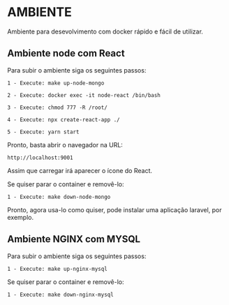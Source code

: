# AMBIENTE

Ambiente para desevolvimento com docker rápido e fácil de utilizar.

## Ambiente node com React

Para subir o ambiente siga os seguintes passos:
```
1 - Execute: make up-node-mongo
```

```
2 - Execute: docker exec -it node-react /bin/bash
```

```
3 - Execute: chmod 777 -R /root/
```

```
4 - Execute: npx create-react-app ./
```
```
5 - Execute: yarn start
```

Pronto, basta abrir o navegador na URL:
```
http://localhost:9001
```
Assim que carregar irá aparecer o ícone do React.

Se quiser parar o container e removê-lo:
```
1 - Execute: make down-node-mongo
```

Pronto, agora usa-lo como quiser, pode instalar uma aplicação laravel, por exemplo.


## Ambiente NGINX com MYSQL
Para subir o ambiente siga os seguintes passos:
```
1 - Execute: make up-nginx-mysql
```

Se quiser parar o container e removê-lo:
```
1 - Execute: make down-nginx-mysql
```

